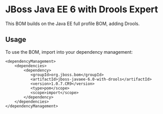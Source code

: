 JBoss Java EE 6 with Drools Expert
==========================

This BOM builds on the Java EE full profile BOM, adding Drools.
 
Usage
-----
 
To use the BOM, import into your dependency management:

    <dependencyManagement>
        <dependencies>
            <dependency>
               <groupId>org.jboss.bom</groupId>
               <artifactId>jboss-javaee-6.0-with-drools</artifactId>
               <version>1.0.7.CR9</version>
               <type>pom</scope>
               <scope>import</scope>
            </dependency>
        </dependencies>
    </dependencyManagement>

